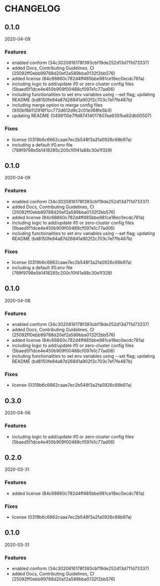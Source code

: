 # CHANGELOG

<!--- next entry here -->

## 0.1.0
2020-04-09

### Features

- enabled conform (34c3020816178f393cbf19de252d13d711d73337)
- added Docs, Contributing Guidelines, CI (25092ff0ebb99788d20ef2a589bba0132f2bb576)
- added license (84c68860c782d4ff485bbe981ce18ec0ecdc781a)
- including logic to add/update if0 or zero-cluster config files (5baed5f1dce4e450b909f00488cf097e1c77ad06)
- including functionalities to set env variables using --set flag; updating README (bd8150fe94a87d26841a902f2c703c7ef7fe487b)
- including merge option to merge config files (930bf8b112916f1cc772d612d9c2c01e368fe5b3)
- updating README (0499110e7ffd87414017807ea935fba62db00507)

### Fixes

- license (0319b6c6662caae7ec2b548f3a2fa0926c68b97a)
- including a default if0.env file (789f9798e5b1418285c200c10f41a88c30e1f329)

## 0.1.0
2020-04-09

### Features

- enabled conform (34c3020816178f393cbf19de252d13d711d73337)
- added Docs, Contributing Guidelines, CI (25092ff0ebb99788d20ef2a589bba0132f2bb576)
- added license (84c68860c782d4ff485bbe981ce18ec0ecdc781a)
- including logic to add/update if0 or zero-cluster config files (5baed5f1dce4e450b909f00488cf097e1c77ad06)
- including functionalities to set env variables using --set flag; updating README (bd8150fe94a87d26841a902f2c703c7ef7fe487b)

### Fixes

- license (0319b6c6662caae7ec2b548f3a2fa0926c68b97a)
- including a default if0.env file (789f9798e5b1418285c200c10f41a88c30e1f329)

## 0.1.0
2020-04-08

### Features

- enabled conform (34c3020816178f393cbf19de252d13d711d73337)
- added Docs, Contributing Guidelines, CI (25092ff0ebb99788d20ef2a589bba0132f2bb576)
- added license (84c68860c782d4ff485bbe981ce18ec0ecdc781a)
- including logic to add/update if0 or zero-cluster config files (5baed5f1dce4e450b909f00488cf097e1c77ad06)
- including functionalities to set env variables using --set flag; updating README (bd8150fe94a87d26841a902f2c703c7ef7fe487b)

### Fixes

- license (0319b6c6662caae7ec2b548f3a2fa0926c68b97a)

## 0.3.0
2020-04-06

### Features

- including logic to add/update if0 or zero-cluster config files (5baed5f1dce4e450b909f00488cf097e1c77ad06)

## 0.2.0
2020-03-31

### Features

- added license (84c68860c782d4ff485bbe981ce18ec0ecdc781a)

### Fixes

- license (0319b6c6662caae7ec2b548f3a2fa0926c68b97a)

## 0.1.0
2020-03-31

### Features

- enabled conform (34c3020816178f393cbf19de252d13d711d73337)
- added Docs, Contributing Guidelines, CI (25092ff0ebb99788d20ef2a589bba0132f2bb576)